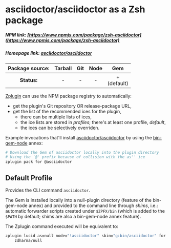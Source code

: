 # asciidoctor/asciidoctor as a Zsh package

##### NPM link: [https://www.npmjs.com/package/zsh-asciidoctor](https://www.npmjs.com/package/zsh-asciidoctor)

##### Homepage link: [asciidoctor/asciidoctor](https://github.com/asciidoctor/asciidoctor)

| **Package source:** | Tarball | Git | Node | Gem |
|:-------------------:|:-------:|:---:|:----:|:---:|
| **Status:**         |    -    |  -  |   -  |  + <br> (default)  |

[Zplugin](https://github.com/zdharma/zplugin) can use the NPM package registry
to automatically:

- get the plugin's Git repository OR release-package URL,
- get the list of the recommended ices for the plugin,
    - there can be multiple lists of ices,
    - the ice lists are stored in *profiles*; there's at least one profile, *default*,
    - the ices can be selectively overriden.

Example invocations that'll install
[asciidoctor/asciidoctor](https://github.com/asciidoctor/asciidoctor) by using the
[bin-gem-node](https://github.com/zplugin/z-a-bin-gem-node) annex:

```zsh
# Download the Gem of asciidoctor locally into the plugin directory
# Using the `@' prefix because of collision with the as'' ice
zplugin pack for @asciidoctor
```

## Default Profile

Provides the CLI command `asciidoctor`.

The Gem is installed locally into a null-plugin directory (feature of the
bin-gem-node annex) and provided to the command line through *shims*, i.e.:
automatic forwarder scripts created under `$ZPFX/bin` (which is added to the
`$PATH` by default; shims are also a bin-gem-node annex feature).

The Zplugin command executed will be equivalent to:

```zsh
zplugin lucid as=null node="!asciidoctor" sbin="g:bin/asciidoctor" for \
    zdharma/null
```

<!-- vim:set ft=markdown tw=80 fo+=an1 autoindent: -->
